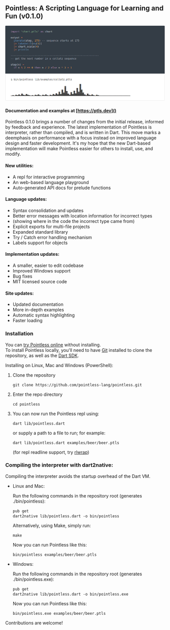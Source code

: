 ## Pointless: A Scripting Language for Learning and Fun (v0.1.0)

[![sample code](screenshot.png)](https://ptls.dev)

#### Documentation and examples at [https://ptls.dev]()

Pointless 0.1.0 brings a number of changes from the initial release, informed by feedback and experience. The latest implementation of Pointless is interpreter, rather than compiled, and is written in Dart. This move marks a deemphasis on performance with a focus instead on improved language design and faster development. It's my hope that the new Dart-based implementation will make Pointless easier for others to install, use, and modify.

#### New utilities:

- A repl for interactive programming
- An web-based language playground
- Auto-generated API docs for prelude functions

#### Language updates:

- Syntax consolidation and updates
- Better error messages with location information for incorrect types
- (showing where in the code the incorrect type came from)
- Explicit exports for multi-file projects
- Expanded standard library
- Try / Catch error handling mechanism
- Labels support for objects

#### Implementation updates:

- A smaller, easier to edit codebase
- Improved Windows support
- Bug fixes
- MIT licensed source code

#### Site updates:

- Updated documentation
- More in-depth examples
- Automatic syntax highlighting
- Faster loading

### Installation

You can [try Pointless online](https://ptls.dev/online) without installing.  
To install Pointless locally, you'll need to have [Git](https://git-scm.com/downloads) installed to clone the repository, as well as the [Dart SDK](https://dart.dev/get-dart).

Installing on Linux, Mac and Windows (PowerShell):

1. Clone the repository

    ```
    git clone https://github.com/pointless-lang/pointless.git
    ```

2. Enter the repo directory

    ```
    cd pointless
    ```

3.  You can now run the Pointless repl using:

    ```
    dart lib/pointless.dart
    ```

    or supply a path to a file to run; for example:

    ```
    dart lib/pointless.dart examples/beer/beer.ptls
    ```

    (for repl readline support, try [rlwrap](https://github.com/hanslub42/rlwrap)) 

### Compiling the interpreter with dart2native:

Compiling the interpreter avoids the startup overhead of the Dart VM.

- Linux and Mac:

    Run the following commands in the repository root (generates ./bin/pointless):
  
    ```
    pub get
    dart2native lib/pointless.dart -o bin/pointless
    ```

    Alternatively, using Make, simply run:

    ```
    make
    ```

    Now you can run Pointless like this:

    ```
    bin/pointless examples/beer/beer.ptls
    ```

- Windows:

    Run the following commands in the repository root (generates ./bin/pointless.exe):

    ```
    pub get
    dart2native lib/pointless.dart -o bin/pointless.exe
    ```

    Now you can run Pointless like this:

    ```
    bin/pointless.exe examples/beer/beer.ptls
    ```

Contributions are welcome!
